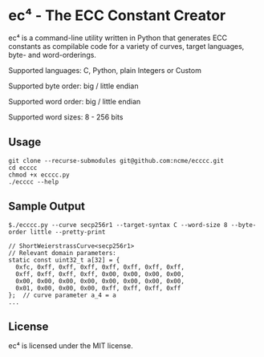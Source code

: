 ec⁴ - The ECC Constant Creator
====

ec⁴ is a command-line utility written in Python that generates ECC constants as compilable code for a variety of curves, target languages, byte- and word-orderings.

Supported languages: C, Python, plain Integers or Custom

Supported byte order: big / little endian

Supported word order: big / little endian

Supported word sizes: 8 - 256 bits

## Usage

    git clone --recurse-submodules git@github.com:ncme/ecccc.git
    cd ecccc
    chmod +x ecccc.py
    ./ecccc --help

## Sample Output


    $./ecccc.py --curve secp256r1 --target-syntax C --word-size 8 --byte-order little --pretty-print

    // ShortWeierstrassCurve<secp256r1>
    // Relevant domain parameters:
    static const uint32_t a[32] = {
      0xfc, 0xff, 0xff, 0xff, 0xff, 0xff, 0xff, 0xff,
      0xff, 0xff, 0xff, 0xff, 0x00, 0x00, 0x00, 0x00,
      0x00, 0x00, 0x00, 0x00, 0x00, 0x00, 0x00, 0x00,
      0x01, 0x00, 0x00, 0x00, 0xff, 0xff, 0xff, 0xff
    };  // curve parameter a_4 = a
    ...


## License

ec⁴ is licensed under the MIT license.
